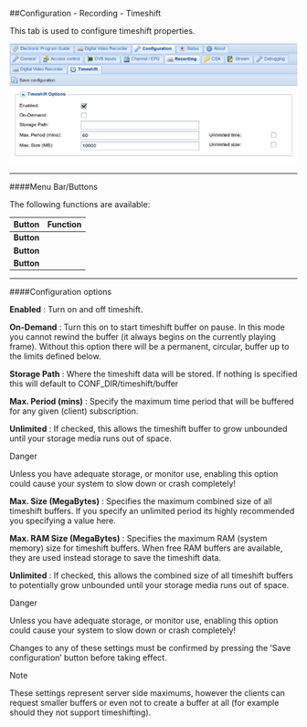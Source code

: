##Configuration - Recording - Timeshift

This tab is used to configure timeshift properties.

!['Timeshift' Tab](docresources/configtimeshifttab.png)

---

####Menu Bar/Buttons

The following functions are available:

Button     | Function
-----------|---------
**Button** |
**Button** |
**Button** |

---

####Configuration options

**Enabled**
: Turn on and off timeshift.

**On-Demand**
: Turn this on to start timeshift buffer on pause. In this mode you cannot
  rewind the buffer (it always begins on the currently playing frame).
  Without this option there will be a permanent, circular, buffer up to
  the limits defined below.

**Storage Path**
: Where the timeshift data will be stored. If nothing is specified this
  will default to CONF\_DIR/timeshift/buffer

**Max. Period (mins)**
: Specify the maximum time period that will be buffered for any given
  (client) subscription.

**Unlimited**
: If checked, this allows the timeshift buffer to grow unbounded until
  your storage media runs out of space.

<div class="admonition danger">
<p class="admonition-title">Danger</p>
<p>Unless you have adequate storage, or monitor use, enabling this option
could cause your system to slow down or crash completely!</p>
</div>

**Max. Size (MegaBytes)**
: Specifies the maximum combined size of all timeshift buffers. If you
  specify an unlimited period its highly recommended you specifying a
  value here.

**Max. RAM Size (MegaBytes)**
: Specifies the maximum RAM (system memory) size for timeshift buffers.
  When free RAM buffers are available, they are used instead storage to
  save the timeshift data.

**Unlimited**
: If checked, this allows the combined size of all timeshift buffers to
  potentially grow unbounded until your storage media runs out of space.

<div class="admonition danger">
<p class="admonition-title">Danger</p>
<p>Unless you have adequate storage, or monitor use, enabling this option
could cause your system to slow down or crash completely!</p>
</div>

Changes to any of these settings must be confirmed by pressing the ‘Save
configuration’ button before taking effect. 

<div class="admonition note">
<p class="admonition-title">Note</p>
<p>These settings represent server side maximums, however the clients can
request smaller buffers or even not to create a buffer at all (for example 
should they not support timeshifting).</p>
</div>

